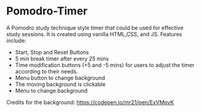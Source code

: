 # Pomodro-Timer
A Pomodro study technique style timer that could be used for effective study sessions. It is created using vanilla HTML,CSS, and JS.
Features include:
- Start, Stop and Reset Buttons
- 5 min break timer after every 25 mins
- Time modification buttons (+5 and -5 mins) for users to adjust the timer according to their needs.
- Menu button to change background
- The moving background is clickable
- Menu to change background

Credits for the background: https://codepen.io/mr21/pen/ExVMpvK
